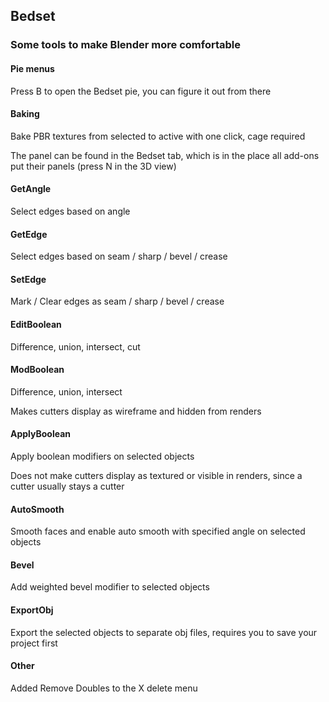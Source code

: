 ## Bedset

### Some tools to make Blender more comfortable

#### Pie menus

Press B to open the Bedset pie, you can figure it out from there

#### Baking

Bake PBR textures from selected to active with one click, cage required

The panel can be found in the Bedset tab, which is in the place all add-ons put their panels (press N in the 3D view)

#### GetAngle

Select edges based on angle

#### GetEdge

Select edges based on seam / sharp / bevel / crease

#### SetEdge

Mark / Clear edges as seam / sharp / bevel / crease

#### EditBoolean

Difference, union, intersect, cut

#### ModBoolean

Difference, union, intersect

Makes cutters display as wireframe and hidden from renders

#### ApplyBoolean

Apply boolean modifiers on selected objects

Does not make cutters display as textured or visible in renders, since a cutter usually stays a cutter

#### AutoSmooth

Smooth faces and enable auto smooth with specified angle on selected objects

#### Bevel

Add weighted bevel modifier to selected objects

#### ExportObj

Export the selected objects to separate obj files, requires you to save your project first

#### Other

Added Remove Doubles to the X delete menu
